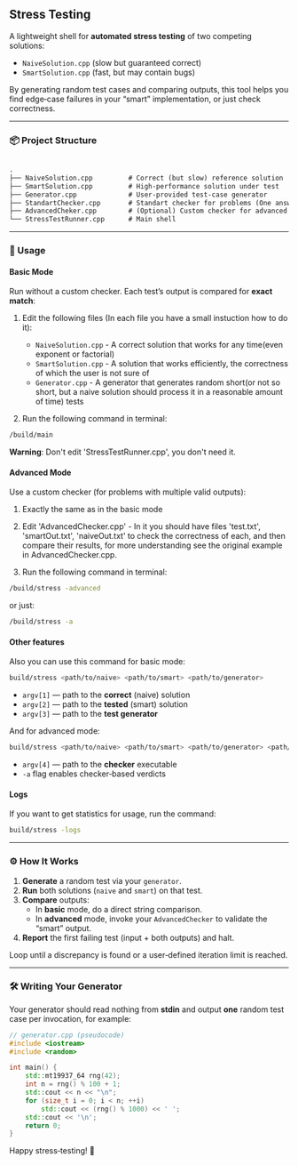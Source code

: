 ## Stress Testing

A lightweight shell for **automated stress testing** of two competing solutions:

- `NaiveSolution.cpp` (slow but guaranteed correct)  
- `SmartSolution.cpp` (fast, but may contain bugs)

By generating random test cases and comparing outputs, this tool helps you find edge‑case failures in your “smart” implementation, or just check correctness.

---

### 📦 Project Structure

```markdown

.
├── NaiveSolution.cpp         # Correct (but slow) reference solution
├── SmartSolution.cpp         # High‑performance solution under test
├── Generator.cpp             # User‑provided test‑case generator
├── StandartChecker.cpp       # Standart checker for problems (One answer for each test)
├── AdvancedCheker.cpp        # (Optional) Custom checker for advanced problems (Multiple answers for each test)
└── StressTestRunner.cpp      # Main shell

````

---

### 🚀 Usage

#### Basic Mode

Run without a custom checker. Each test’s output is compared for **exact match**:

1) Edit the following files (In each file you have a small instuction how to do it):
    - `NaiveSolution.cpp` - A correct solution that works for any time(even exponent or factorial)
    - `SmartSolution.cpp` - A solution that works efficiently, the correctness of which the user is not sure of
    - `Generator.cpp` - A generator that generates random short(or not so short, but a naive solution should process it in a reasonable amount of time) tests

2) Run the following command in terminal:

```bash
/build/main
```

**Warning**: Don't edit 'StressTestRunner.cpp', you don't need it.

#### Advanced Mode

Use a custom checker (for problems with multiple valid outputs):

1) Exactly the same as in the basic mode

2) Edit 'AdvancedChecker.cpp' - In it you should have files 'test.txt', 'smartOut.txt', 'naiveOut.txt' to check the correctness of each, and then compare their results, for more understanding see the original example in AdvancedChecker.cpp.

3) Run the following command in terminal:

```bash
/build/stress -advanced
```

or just:

```bash
/build/stress -a
```

#### Other features

Also you can use this command for basic mode:

```bash
build/stress <path/to/naive> <path/to/smart> <path/to/generator>
```

* `argv[1]` — path to the **correct** (naive) solution
* `argv[2]` — path to the **tested** (smart) solution
* `argv[3]` — path to the **test generator**

And for advanced mode:

```bash
build/stress <path/to/naive> <path/to/smart> <path/to/generator> <path/to/checker> -a
```

* `argv[4]` — path to the **checker** executable
* `-a` flag enables checker‑based verdicts

#### Logs

If you want to get statistics for usage, run the command:

```bash
build/stress -logs
```

---

### ⚙️ How It Works

1. **Generate** a random test via your `generator`.
2. **Run** both solutions (`naive` and `smart`) on that test.
3. **Compare** outputs:
   - In **basic** mode, do a direct string comparison.
   - In **advanced** mode, invoke your `AdvancedChecker` to validate the “smart” output.
4. **Report** the first failing test (input + both outputs) and halt.

Loop until a discrepancy is found or a user‑defined iteration limit is reached.

---

### 🛠️ Writing Your Generator

Your generator should read nothing from **stdin** and output **one** random test case per invocation, for example:

```cpp
// generator.cpp (pseudocode)
#include <iostream>
#include <random>

int main() {
    std::mt19937_64 rng(42);
    int n = rng() % 100 + 1;
    std::cout << n << "\n";
    for (size_t i = 0; i < n; ++i)
        std::cout << (rng() % 1000) << ' ';
    std::cout << '\n';
    return 0;
}
```


Happy stress‑testing! 🚀
